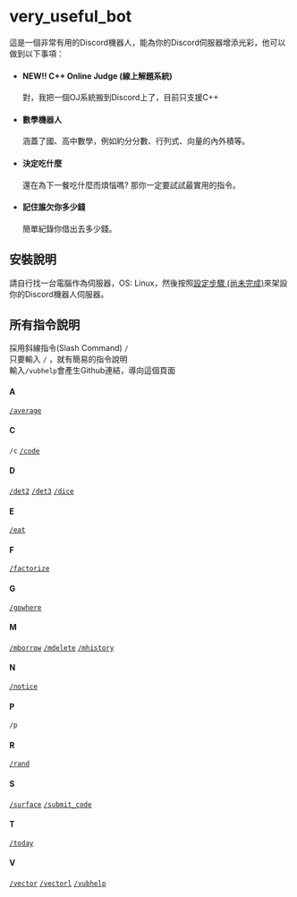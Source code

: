 # very_useful_bot

這是一個非常有用的Discord機器人，能為你的Discord伺服器增添光彩，他可以做到以下事項：

- #### NEW!! C++ Online Judge (線上解題系統)
    對，我把一個OJ系統搬到Discord上了，目前只支援C++

- #### 數學機器人
    涵蓋了國、高中數學，例如約分分數、行列式、向量的內外積等。

- #### 決定吃什麼
    還在為下一餐吃什麼而煩惱嗎? 那你一定要試試最實用的指令。

- #### 記住誰欠你多少錢
    簡單紀錄你借出去多少錢。



## 安裝說明
請自行找一台電腦作為伺服器，OS: Linux，然後按照[設定步驟 (尚未完成)]()來架設你的Discord機器人伺服器。

## 所有指令說明
採用斜線指令(Slash Command) `/`  
只要輸入 `/` ，就有簡易的指令說明  
輸入`/vubhelp`會產生Github連結，導向這個頁面

#### A
[`/average`](manual/math.md#average-items)
#### C
`/c`
[`/code`]()
#### D
[`/det2`](manual/math.md#det2-a1-a2-b1-b2)
[`/det3`](manual/math.md#det3-a1-a2-a3-b1-b2-b3-c1-c2-c3)
[`/dice`](manual/math.md#dice-faces)
#### E
[`/eat`](manual/eat.md#eat)
#### F
[`/factorize`]()
#### G
[`/gowhere`](manual/eat.md#gowhere)
#### M
[`/mborrow`](manual/money.md#mborrow-user-amount)
[`/mdelete`](manual/money.md#mdelete-option)
[`/mhistory`](manual/money.md#mhistory)
#### N
[`/notice`](manual/notice.md#notice)
#### P
`/p`
#### R
[`/rand`](manual/math.md#rand-items)
#### S
[`/surface`](manual/math.md#surface-nx-ny-nz-x-y-z)
[`/submit_code`]()
#### T
[`/today`](manual/others.md#today)
#### V
[`/vector`](manual/math.md#vector-x0-y0-z0-action-x1-y1-z1)
[`/vectorl`](manual/math.md#vectorl-x-y-z)
[`/vubhelp`](#所有指令說明)
